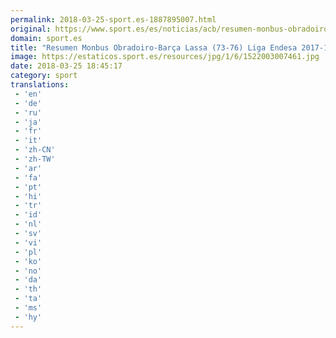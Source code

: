 ```yaml
---
permalink: 2018-03-25-sport.es-1887895007.html
original: https://www.sport.es/es/noticias/acb/resumen-monbus-obradoiro-barca-lassa-liga-endesa-6715388?utm_source=rss-noticias&utm_medium=feed&utm_campaign=acb
domain: sport.es
title: "Resumen Monbus Obradoiro-Barça Lassa (73-76) Liga Endesa 2017-18"
image: https://estaticos.sport.es/resources/jpg/1/6/1522003007461.jpg
date: 2018-03-25 18:45:17
category: sport
translations: 
 - 'en'
 - 'de'
 - 'ru'
 - 'ja'
 - 'fr'
 - 'it'
 - 'zh-CN'
 - 'zh-TW'
 - 'ar'
 - 'fa'
 - 'pt'
 - 'hi'
 - 'tr'
 - 'id'
 - 'nl'
 - 'sv'
 - 'vi'
 - 'pl'
 - 'ko'
 - 'no'
 - 'da'
 - 'th'
 - 'ta'
 - 'ms'
 - 'hy'
---
```



